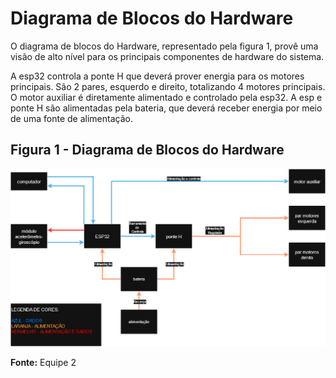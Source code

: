 # Diagrama de Blocos do Hardware

O diagrama de blocos do Hardware, representado pela figura 1, provê uma visão de alto nível para os principais componentes de hardware do sistema. 

A esp32 controla a ponte H que deverá prover energia para os motores principais. São 2 pares, esquerdo e direito, totalizando 4 motores principais. O motor auxiliar é diretamente alimentado e controlado pela esp32.
A esp e ponte H são alimentadas pela bateria, que deverá receber energia por meio de uma fonte de alimentação.

## Figura 1 - Diagrama de Blocos do Hardware

![figura1](../assets/arquitetura/blocos/block_v1_2.png)

**Fonte:** Equipe 2